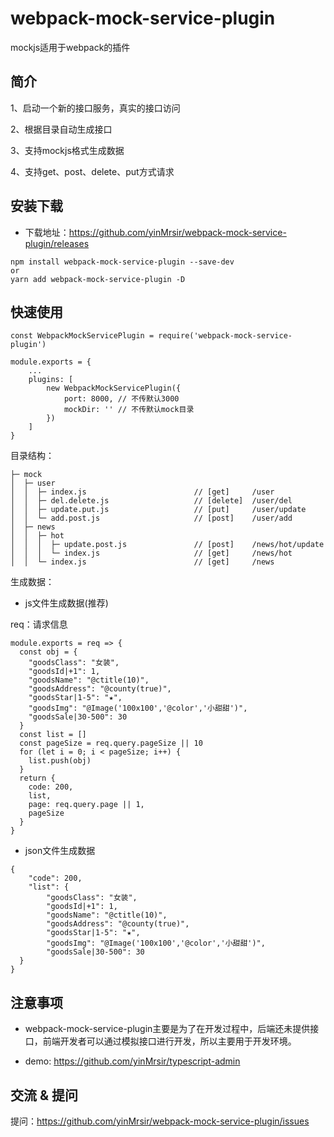 # webpack-mock-service-plugin

mockjs适用于webpack的插件

## 简介

1、启动一个新的接口服务，真实的接口访问

2、根据目录自动生成接口

3、支持mockjs格式生成数据

4、支持get、post、delete、put方式请求

## 安装下载

- 下载地址：https://github.com/yinMrsir/webpack-mock-service-plugin/releases

```
npm install webpack-mock-service-plugin --save-dev
or
yarn add webpack-mock-service-plugin -D
```

## 快速使用

```
const WebpackMockServicePlugin = require('webpack-mock-service-plugin')

module.exports = {
    ...
    plugins: [
        new WebpackMockServicePlugin({
            port: 8000, // 不传默认3000
            mockDir: '' // 不传默认mock目录
        })
    ]
}
```

目录结构：

```
├─ mock
│  ├─ user
│  │  ├─ index.js                        // [get]     /user
│  │  ├─ del.delete.js                   // [delete]  /user/del
│  │  ├─ update.put.js                   // [put]     /user/update
│  │  └─ add.post.js                     // [post]    /user/add
│  ├─ news
│  │  ├─ hot
│  │  │  ├─ update.post.js               // [post]    /news/hot/update
│  │  │  └─ index.js                     // [get]     /news/hot
│  │  └─ index.js                        // [get]     /news
```

生成数据：

- js文件生成数据(推荐)

req：请求信息

```
module.exports = req => {
  const obj = {
    "goodsClass": "女装",
    "goodsId|+1": 1,
    "goodsName": "@ctitle(10)",
    "goodsAddress": "@county(true)",
    "goodsStar|1-5": "★",
    "goodsImg": "@Image('100x100','@color','小甜甜')",
    "goodsSale|30-500": 30
  }
  const list = []
  const pageSize = req.query.pageSize || 10
  for (let i = 0; i < pageSize; i++) {
    list.push(obj)
  }
  return {
    code: 200,
    list,
    page: req.query.page || 1,
    pageSize
  }
}
```

- json文件生成数据

```
{
    "code": 200,
    "list": {
        "goodsClass": "女装",
        "goodsId|+1": 1,
        "goodsName": "@ctitle(10)",
        "goodsAddress": "@county(true)",
        "goodsStar|1-5": "★",
        "goodsImg": "@Image('100x100','@color','小甜甜')",
        "goodsSale|30-500": 30
  }
}
```

## 注意事项

- webpack-mock-service-plugin主要是为了在开发过程中，后端还未提供接口，前端开发者可以通过模拟接口进行开发，所以主要用于开发环境。

- demo: https://github.com/yinMrsir/typescript-admin

## 交流 & 提问

提问：https://github.com/yinMrsir/webpack-mock-service-plugin/issues
